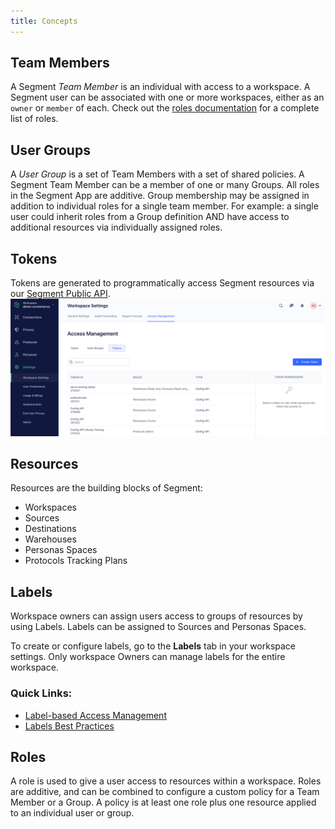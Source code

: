 ```yaml
---
title: Concepts
---
```


## Team Members

A Segment *Team Member* is an individual with access to a workspace. A Segment user can be associated with one or more workspaces, either as an `owner` or `member` of each.
Check out the [roles documentation](/segment-app/iam/roles) for a complete list of roles.

## User Groups

A *User Group* is a set of Team Members with a set of shared policies. A Segment Team Member can be a member of one or many Groups. All roles in the Segment App are additive. Group membership may be assigned in addition to individual roles for a single team member. For example: a single user could inherit roles from a Group definition AND have access to additional resources via individually assigned roles.

## Tokens

Tokens are generated to programmatically access Segment resources via our [Segment Public API](/config-api).
![](images/token-overview.png)

## Resources

Resources are the building blocks of Segment:
  - Workspaces
  - Sources
  - Destinations
  - Warehouses
  - Personas Spaces
  - Protocols Tracking Plans

## Labels

Workspace owners can assign users access to groups of resources by using Labels. Labels can be assigned to Sources and Personas Spaces.

To create or configure labels, go to the **Labels** tab in your workspace settings. Only workspace Owners can manage labels for the entire workspace.

  ### Quick Links:

  - [Label-based Access Management](/docs/iam/labels/)
  - [Labels Best Practices](/docs/iam/labels/)

## Roles

A role is used to give a user access to resources within a workspace. Roles are additive, and can be combined to configure a custom policy for a Team Member or a Group. A policy is at least one role plus one resource applied to an individual user or group.
